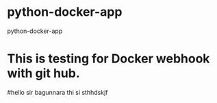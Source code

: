 # python-docker-app
python-docker-app
# This is testing for Docker webhook with git hub.
#hello sir bagunnara
thi si sthhdskjf
